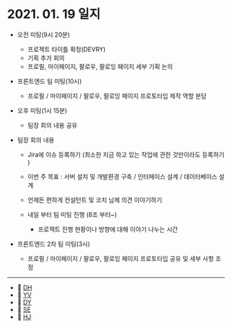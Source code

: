 # 2021. 01. 19 일지

- 오전 미팅(9시 20분)

  - 프로젝트 타이틀 확정(DEVRY)
  - 기획 추가 회의
  - 프로필, 마이페이지, 팔로우, 팔로잉 페이지 세부 기획 논의
- 프론트엔드 팀 미팅(10시)
  - 프로필 / 마이페이지 / 팔로우, 팔로잉 페이지 프로토타입 제작 역할 분담
- 오후 미팅(1시 15분)

  - 팀장 회의 내용 공유 
- 팀장 회의 내용

  - Jira에 이슈 등록하기 (최소한 지금 하고 있는 작업에 관한 것만이라도 등록하기 )

  - 이번 주 목표 : 서버 설치 및 개발환경 구축 / 인터페이스 설계 / 데이터베이스 설계

  - 언제든 편하게 컨설턴트 및 코치 님께 의견 이야기하기

  - 내일 부터 팀 미팅 진행 (8조 부터~)
    - 프로젝트 진행 현황이나 방향에 대해 이야기 나누는 시간
- 프론트엔드 2차 팀 미팅(3시)
  - 프로필 / 마이페이지 / 팔로우, 팔로잉 페이지 프로토타입 공유 및 세부 사항 조정

-----

* 🍟 [DH](./DH/20210119.md)
* 🍔 [YV](./YV/20210119.md)
* 🌭 [DY](./DY/20210119.md)
* 🍳 [SE](./SE/20210119.md)
* 🧀 [HJ](./HJ/20210119.md)
